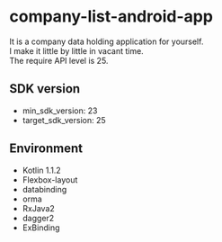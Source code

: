 # company-list-android-app
It is a company data holding application for yourself.  
I make it little by little in vacant time.  
The require API level is 25.

## SDK version
* min_sdk_version: 23
* target_sdk_version: 25

## Environment
* Kotlin 1.1.2
* Flexbox-layout
* databinding
* orma
* RxJava2
* dagger2
* ExBinding
